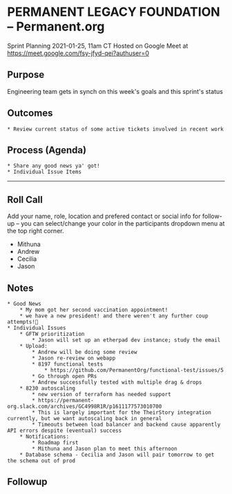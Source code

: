 # PERMANENT LEGACY FOUNDATION – Permanent.org
Sprint Planning
2021-01-25, 11am CT
Hosted on Google Meet at https://meet.google.com/fsy-jfyd-qei?authuser=0

## Purpose
Engineering team gets in synch on this week's goals and this sprint's status

## Outcomes
    * Review current status of some active tickets involved in recent work

## Process (Agenda)
    * Share any good news ya' got!
    * Individual Issue Items
--- --- --- --- --- --- --- --- --- --- --- --- --- --- --- --- ---

## Roll Call
Add your name, role, location and prefered contact or social info for follow-up – you can select/change your color in the participants dropdown menu at the top right corner.
- Mithuna
- Andrew
- Cecilia
- Jason


## Notes
	* Good News
		* My mom got her second vaccination appointment!
		* we have a new president! and there weren't any further coup attempts!🎉
	* Individual Issues
		* GFTW prioritization
			* Jason will set up an etherpad dev instance; study the email 
		* Upload:
			* Andrew will be doing some review
			* Jason re-review on webapp
			* 8197 functional tests
				* https://github.com/PermanentOrg/functional-test/issues/5
			* Go through open PRs
			* Andrew successfully tested with multiple drag & drops
		* 8230 autoscaling
			* new version of terraform has needed support
			* https://permanent-org.slack.com/archives/GC4998R1R/p1611177573010700
			* This is largely important for the TheirStory integration currently, but we want autoscaling back in general
			* Timeouts between load balancer and backend cause apparently API errors despite (eventual) success
		* Notifications:
			* Roadmap first
			* Mithuna and Jason plan to meet this afternoon
		* Database schema - Cecilia and Jason will pair tomorrow to get the schema out of prod
    
## Followup
